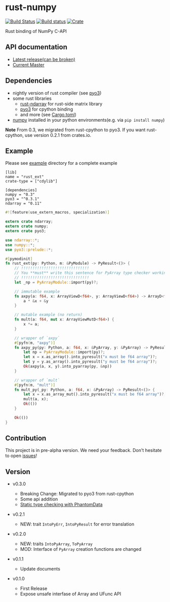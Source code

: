 rust-numpy
===========
[![Build Status](https://travis-ci.org/rust-numpy/rust-numpy.svg?branch=master)](https://travis-ci.org/rust-numpy/rust-numpy)
[![Build status](https://ci.appveyor.com/api/projects/status/bjaru43c7t1alx2x/branch/master?svg=true)](https://ci.appveyor.com/project/kngwyu/rust-numpy/branch/master)
[![Crate](http://meritbadge.herokuapp.com/numpy)](https://crates.io/crates/numpy)

Rust binding of NumPy C-API

API documentation
-------------
- [Latest release(can be broken)](https://docs.rs/numpy)
- [Current Master](https://rust-numpy.github.io/rust-numpy)


Dependencies
-------------
- nightly version of rust compiler (see [pyo3](https://github.com/PyO3/pyo3))
- some rust libraries
  - [rust-ndarray](https://github.com/bluss/rust-ndarray) for rust-side matrix library
  - [pyo3](https://github.com/PyO3/pyo3) for cpython binding
  - and more (see [Cargo.toml](Cargo.toml))
- [numpy](http://www.numpy.org/) installed in your python environments(e.g. via `pip install numpy`)

**Note**
From 0.3, we migrated from rust-cpython to pyo3.
If you want rust-cpython, use version 0.2.1 from crates.io.


Example
---------
Please see [example](example) directory for a complete example

```
[lib]
name = "rust_ext"
crate-type = ["cdylib"]

[dependencies]
numpy = "0.3"
pyo3 = "^0.3.1"
ndarray = "0.11"
```

```rust
#![feature(use_extern_macros, specialization)]

extern crate ndarray;
extern crate numpy;
extern crate pyo3;

use ndarray::*;
use numpy::*;
use pyo3::prelude::*;

#[pymodinit]
fn rust_ext(py: Python, m: &PyModule) -> PyResult<()> {
    // !!!!!!!!!!!!!!!!!!!!!!!!!!!!!!
    // You **must** write this sentence for PyArray type checker working correctly
    // !!!!!!!!!!!!!!!!!!!!!!!!!!!!!!
    let _np = PyArrayModule::import(py)?;

    // immutable example
    fn axpy(a: f64, x: ArrayViewD<f64>, y: ArrayViewD<f64>) -> ArrayD<f64> {
        a * &x + &y
    }

    // mutable example (no return)
    fn mult(a: f64, mut x: ArrayViewMutD<f64>) {
        x *= a;
    }

    // wrapper of `axpy`
    #[pyfn(m, "axpy")]
    fn axpy_py(py: Python, a: f64, x: &PyArray, y: &PyArray) -> PyResult<PyArray> {
        let np = PyArrayModule::import(py)?;
        let x = x.as_array().into_pyresult("x must be f64 array")?;
        let y = y.as_array().into_pyresult("y must be f64 array")?;
        Ok(axpy(a, x, y).into_pyarray(py, &np))
    }

    // wrapper of `mult`
    #[pyfn(m, "mult")]
    fn mult_py(_py: Python, a: f64, x: &PyArray) -> PyResult<()> {
        let x = x.as_array_mut().into_pyresult("x must be f64 array")?;
        mult(a, x);
        Ok(())
    }

    Ok(())
}
```

Contribution
-------------
This project is in pre-alpha version.
We need your feedback. Don't hesitate to open [issues](https://github.com/termoshtt/rust-numpy/issues)!

Version
--------
- v0.3.0
  - Breaking Change: Migrated to pyo3 from rust-cpython
  - Some api addition
  - [Static type checking with PhantomData](https://github.com/rust-numpy/rust-numpy/pull/41)

- v0.2.1
  - NEW: trait `IntoPyErr`, `IntoPyResult` for error translation

- v0.2.0
  - NEW: traits `IntoPyArray`, `ToPyArray`
  - MOD: Interface of `PyArray` creation functions are changed

- v0.1.1
  - Update documents

- v0.1.0
  - First Release
  - Expose unsafe interfase of Array and UFunc API
